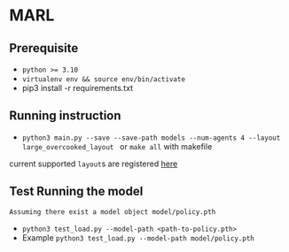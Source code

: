 # MARL

## Prerequisite
- `python >= 3.10`
- `virtualenv env && source env/bin/activate`
- pip3 install -r requirements.txt
## Running instruction
- `python3 main.py --save --save-path models --num-agents 4 --layout large_overcooked_layout ` or `make all` with makefile

current supported `layout`s are registered [here](https://github.com/chasemcd/cogrid/blob/f1beb729cf3ff8a939f385396a235007a5b2dd76/cogrid/envs/__init__.py#L13)
## Test Running the model
`Assuming there exist a model object model/policy.pth`
- `python3 test_load.py --model-path <path-to-policy.pth>`
- Example `python3 test_load.py --model-path model/policy.pth`
